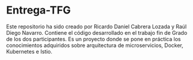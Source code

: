 # Entrega-TFG
Este repositorio ha sido creado por Ricardo Daniel Cabrera Lozada y Raúl Diego Navarro. 
Contiene el código desarrollado en el trabajo fin de Grado de los dos participantes. Es un proyecto donde se pone en práctica los 
conocimientos adquiridos sobre arquitectura de microservicios, Docker, Kubernetes e Istio.
